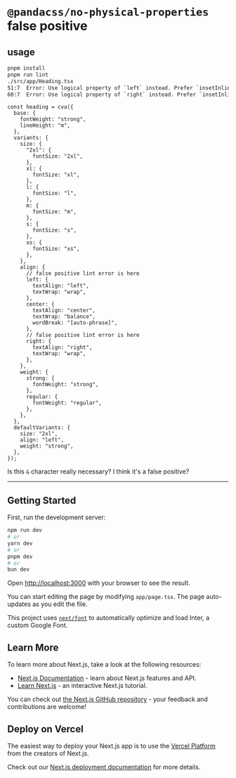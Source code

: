 # `@pandacss/no-physical-properties` false positive

## usage

```bash
pnpm install
pnpm run lint
./src/app/Heading.tsx
51:7  Error: Use logical property of `left` instead. Prefer `insetInlineStart`  @pandacss/no-physical-properties
60:7  Error: Use logical property of `right` instead. Prefer `insetInlineEnd`  @pandacss/no-physical-properties

```

```tsx
const heading = cva({
  base: {
    fontWeight: "strong",
    lineHeight: "m",
  },
  variants: {
    size: {
      "2xl": {
        fontSize: "2xl",
      },
      xl: {
        fontSize: "xl",
      },
      l: {
        fontSize: "l",
      },
      m: {
        fontSize: "m",
      },
      s: {
        fontSize: "s",
      },
      xs: {
        fontSize: "xs",
      },
    },
    align: {
      // false positive lint error is here
      left: {
        textAlign: "left",
        textWrap: "wrap",
      },
      center: {
        textAlign: "center",
        textWrap: "balance",
        wordBreak: "[auto-phrase]",
      },
      // false positive lint error is here
      right: {
        textAlign: "right",
        textWrap: "wrap",
      },
    },
    weight: {
      strong: {
        fontWeight: "strong",
      },
      regular: {
        fontWeight: "regular",
      },
    },
  },
  defaultVariants: {
    size: "2xl",
    align: "left",
    weight: "strong",
  },
});
```

Is this `&` character really necessary? I think it's a false positive?

----

## Getting Started

First, run the development server:

```bash
npm run dev
# or
yarn dev
# or
pnpm dev
# or
bun dev
```

Open [http://localhost:3000](http://localhost:3000) with your browser to see the result.

You can start editing the page by modifying `app/page.tsx`. The page auto-updates as you edit the file.

This project uses [`next/font`](https://nextjs.org/docs/basic-features/font-optimization) to automatically optimize and load Inter, a custom Google Font.

## Learn More

To learn more about Next.js, take a look at the following resources:

- [Next.js Documentation](https://nextjs.org/docs) - learn about Next.js features and API.
- [Learn Next.js](https://nextjs.org/learn) - an interactive Next.js tutorial.

You can check out [the Next.js GitHub repository](https://github.com/vercel/next.js/) - your feedback and contributions are welcome!

## Deploy on Vercel

The easiest way to deploy your Next.js app is to use the [Vercel Platform](https://vercel.com/new?utm_medium=default-template&filter=next.js&utm_source=create-next-app&utm_campaign=create-next-app-readme) from the creators of Next.js.

Check out our [Next.js deployment documentation](https://nextjs.org/docs/deployment) for more details.
